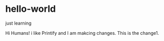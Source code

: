 # hello-world
just learning

Hi Humans!
i like Printify and I am makcing changes.
This is the change1.
